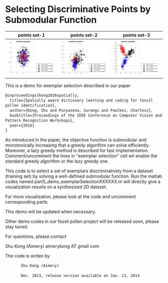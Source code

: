 # Selecting Discriminative Points by Submodular Function


  points set-1             |     points set-2          |     points set-3
:-------------------------:|:-------------------------:|:-------------------------:  
![](https://github.com/aimerykong/FossilPollenIdentification_demo_ExemplarSelectionOn2DSynthesisData/raw/master/figures/demo2.jpg)  |  ![](https://github.com/aimerykong/FossilPollenIdentification_demo_ExemplarSelectionOn2DSynthesisData/raw/master/figures/demo1.jpg)   |  ![](https://github.com/aimerykong/FossilPollenIdentification_demo_ExemplarSelectionOn2DSynthesisData/blob/master/figures/demo3.jpg)



 This is a demo for exemplar selection described in our paper
 
    @inproceedings{kong2016spatially,
      title={Spatially aware dictionary learning and coding for fossil pollen identification},
      author={Kong, Shu and Punyasena, Surangi and Fowlkes, Charless},
      booktitle={Proceedings of the IEEE Conference on Computer Vision and Pattern Recognition Workshops},
      year={2016}
    }
 
 As introduced in the paper, the objective function is submodular and 
 monotonically increasing that a greedy algorithm can solve efficiently. 
 Moreover, a lazy greedy method is described for fast implementation. 
 Comment/uncomment the lines in "exemplar selection" cell wil enable the 
 standard greedy algorithm or the lazy greedy one.
 
 This code is to select a set of exemplars discriminatively from a 
 dataset (training set) by solving a well-defined submodular function.
 Run the matlab codes named part5_demo_exemplarSelectionXXXXXX.m will 
 directly give a visualization results on a synthesized 2D dataset.

 For more visualization, please look at the code and uncomment 
 corresponding parts.
 
 This demo will be updated when necessary.
 
 Other demo codes in our fossil pollen project will be released soon, 
 please stay tuned.
 
 For questions, please contact
 
 Shu Kong (Aimery) aimerykong AT gmail com
 
 The code is writen by

           Shu Kong (Aimery)

           Dec. 2013, release version available on Jan. 13, 2014
